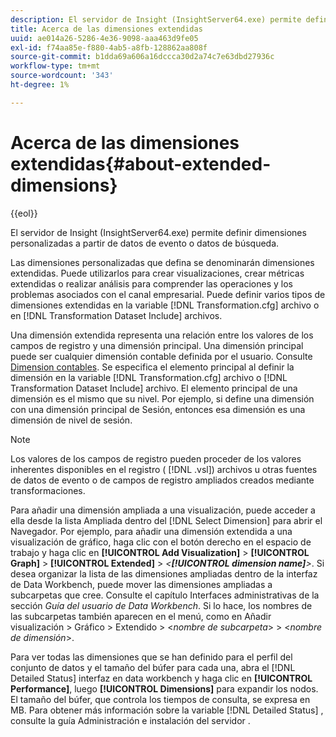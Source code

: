 ```yaml
---
description: El servidor de Insight (InsightServer64.exe) permite definir dimensiones personalizadas a partir de datos de evento o datos de búsqueda.
title: Acerca de las dimensiones extendidas
uuid: ae014a26-5286-4e36-9098-aaa463d9fe05
exl-id: f74aa85e-f880-4ab5-a8fb-128862aa808f
source-git-commit: b1dda69a606a16dccca30d2a74c7e63dbd27936c
workflow-type: tm+mt
source-wordcount: '343'
ht-degree: 1%

---
```


# Acerca de las dimensiones extendidas{#about-extended-dimensions}

{{eol}}

El servidor de Insight (InsightServer64.exe) permite definir dimensiones personalizadas a partir de datos de evento o datos de búsqueda.

Las dimensiones personalizadas que defina se denominarán dimensiones extendidas. Puede utilizarlos para crear visualizaciones, crear métricas extendidas o realizar análisis para comprender las operaciones y los problemas asociados con el canal empresarial. Puede definir varios tipos de dimensiones extendidas en la variable [!DNL Transformation.cfg] archivo o en [!DNL Transformation Dataset Include] archivos.

Una dimensión extendida representa una relación entre los valores de los campos de registro y una dimensión principal. Una dimensión principal puede ser cualquier dimensión contable definida por el usuario. Consulte [Dimension contables](../../../home/c-dataset-const-proc/c-ex-dim/c-types-ex-dim/c-count-dim.md#concept-f28b633419494e7bbc510012dbfcc6f8). Se especifica el elemento principal al definir la dimensión en la variable [!DNL Transformation.cfg] archivo o [!DNL Transformation Dataset Include] archivo. El elemento principal de una dimensión es el mismo que su nivel. Por ejemplo, si define una dimensión con una dimensión principal de Sesión, entonces esa dimensión es una dimensión de nivel de sesión.

>[!NOTE]
>
>Los valores de los campos de registro pueden proceder de los valores inherentes disponibles en el registro ( [!DNL .vsl]) archivos u otras fuentes de datos de evento o de campos de registro ampliados creados mediante transformaciones.

Para añadir una dimensión ampliada a una visualización, puede acceder a ella desde la lista Ampliada dentro del [!DNL Select Dimension] para abrir el Navegador. Por ejemplo, para añadir una dimensión extendida a una visualización de gráfico, haga clic con el botón derecho en el espacio de trabajo y haga clic en **[!UICONTROL Add Visualization]** > **[!UICONTROL Graph]** > **[!UICONTROL Extended]** > *&lt;**[!UICONTROL dimension name]**>*. Si desea organizar la lista de las dimensiones ampliadas dentro de la interfaz de Data Workbench, puede mover las dimensiones ampliadas a subcarpetas que cree. Consulte el capítulo Interfaces administrativas de la sección *Guía del usuario de Data Workbench*. Si lo hace, los nombres de las subcarpetas también aparecen en el menú, como en Añadir visualización > Gráfico > Extendido > &lt;*nombre de subcarpeta*> > &lt;*nombre de dimensión*>.

Para ver todas las dimensiones que se han definido para el perfil del conjunto de datos y el tamaño del búfer para cada una, abra el [!DNL Detailed Status] interfaz en data workbench y haga clic en **[!UICONTROL Performance]**, luego **[!UICONTROL Dimensions]** para expandir los nodos. El tamaño del búfer, que controla los tiempos de consulta, se expresa en MB. Para obtener más información sobre la variable [!DNL Detailed Status] , consulte la guía Administración e instalación del servidor .
